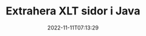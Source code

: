 ---
############################# Static ############################
layout: "auto-gen-merger"
date: 2022-11-11T07:13:29
draft: false
otherformats: ott pdf pps ppsx ppt pptx rtf tex vdx vsdm vsdx vssm vssx vstm vstx vsx

############################# Head ############################
head_title: "Extrahera XLT sidor i Java"
head_description: "Extrahera snabbt sidor från en XLT-fil i Java. Spara det nya dokumentet som innehåller de valda sidorna med hjälp av dokumentsammanslagnings-API."

############################# Header ############################
title: "Extrahera XLT sidor i Java"
description: "Extrahera XLT sidor med några rader med Java-kod."
bg_image: "https://cms.admin.containerize.com/templates/aspose/App_Themes/V3/images/bg/header1.png"
bg_overlay: false
button:
    enable: true
    icon: "fas fa-arrow-down"
    label: "Ladda ner gratis provversion"
    link: "https://downloads.groupdocs.com/merger/java"

############################# SubMenu ############################
submenu:
    enable: true

    left:
        img_alt: "GroupDocs.Merger for Java"
        image: "https://cms.admin.containerize.com/templates/groupdocs/images/product-logos/90x90-noborder/groupdocs-merger-java.png"
        product: "GroupDocs.Merger"
        platform: "Java"

    middle:
        button:

            # button loop
            - link: "https://apireference.groupdocs.com/merger/java"
              text: "API-referens"

            # button loop
            - link: "https://github.com/groupdocs-merger"
              text: "Kodexempel"

            # button loop
            - link: "https://products.groupdocs.app/merger/family"
              text: "Livedemos"

            # button loop
            - link: "https://purchase.groupdocs.com/pricing/merger/java"
              text: "Prissättning"

    right:
        link_download: "https://downloads.groupdocs.com/merger"
        link_learn: "https://docs.groupdocs.com/merger/java"
        link_buy: "https://purchase.groupdocs.com"

############################# About ############################
about:
    enable: true
    title: "Om GroupDocs.Merger for Java API"
    content: |
        [GroupDocs.Merger for Java](/sv/merger/java/) erbjuder en enkel lösning för att säkert sammanfoga och dela mellan ett brett utbud av dokumentformat inklusive PDF, Microsoft Office (Word, Excel, PowerPoint , OneNote), OpenDocument, HTML, bilder och många andra inom Java-applikationer. Genom att bara lägga till några rader av koden kan du utföra flera dokumentoperationer som att flytta, ta bort, rotera, byta, extrahera eller ändra orienteringen på sidorna i dokumenten. Dokumentsammanslagnings-API:et stöder också förhandsgranskning av dokumentsidor som en bild för att analysera dokumentstrukturen, formateringen och innehållet på sidan.
        
        GroupDocs.Merger API är ett rätt val för företagslösningar som behöver funktioner för att extrahera filsidor. Dessa API:er stöds väl på alla större operativsystem och plattformar inklusive J2SE 7.0 (1.7), J2SE 8.0 (1.8), Java 10.

############################# Steps ############################
steps:
    enable: true
    title_left: "Extrahera XLT filsidor i Java"
    content_left: |
        [GroupDocs.Merger for Java](/sv/merger/java/) gör det enkelt för Java-utvecklare att extrahera önskade sidor från en XLT-fil och spara den som en ny fil som innehåller de valda sidorna genom att implementera några enkla steg.
        
        * Initiera **ExtractOptions** med sidnummer som ska visas i det resulterande dokumentet.
        * Skapa en ny instans av **Merger** och skicka källdokumentets sökväg som en konstruktorparameter.
        * Ring **extractPages** och skicka **ExtractOptions**-objektet.
        * Ring **Save** och ange sökvägen för att spara det resulterande dokumentet.

    title_right: "Systemkrav"
    content_right: |
        GroupDocs.Merger for Java API:er stöds på alla större plattformar och operativsystem. Innan du kör koden nedan, se till att du har följande förutsättningar installerade på ditt system.

        * Operativsystem: Microsoft Windows, Linux, MacOS
        * Utvecklingsmiljöer: NetBeans, IntelliJ IDEA, Eclipse
        * Ramar: J2SE 7.0 (1.7), J2SE 8.0 (1.8), Java 10
        * Ladda ner den senaste versionen av GroupDocs.Merger for Java från [Maven](https://repository.groupdocs.com/webapp/#/artifacts/browse/tree/General/repo/com/groupdocs/groupdocs-merger)
         
    code: |
     {{% merger/additional-styles %}}
     {{< merger/code-merger title="Hur man extraherar XLT filsidor med hjälp av Java exempelkod">}}

        ```java    
        // Extrahera XLT filsidor med GroupDocs.Merger API
        // Initiera klassen ExtractOptions med valda sidnummer
        ExtractOptions extractOptions = new ExtractOptions(new int[] { 2, 5 });

        // Instantiera sammanslagning med indatadokumentet XLT
        Merger merger = new Merger("input.xlt");

        // Anrop extractPages-metoden och skicka ExtractOptions-objektet till det
        merger.extractPages(extractOptions);
    
        // Anrop sparmetoden för att spara utdatadokumentet med extraherade sidor
        merger.save("output.xlt");
        ```
     {{< /merger/code-merger >}}

############################# Demos ############################
demos:
    enable: true
    title: "Livedemonstrationer - Extrahera XLT sidor online"
    content: |
       Extrahera XLT filsidor just nu genom att besöka webbplatsen [GroupDocs.Merger Live Demos](https://products.groupdocs.app/splitter/extract-pages/xlt).
       Livedemon har följande fördelar.
        
############################# About Formats ############################
about_formats:
    enable: true

############################# More Formats ############################
more_formats:
    enable: true
    title: "Extrahera sidor från andra dokumentformat"
    content: |
        Java dokumenterar sammanslagning och split API för filformat och bilder. Extrahera några av de populära filformaten som anges nedan.

############################# Back to top ###############################
back_to_top:
    enable: true
---